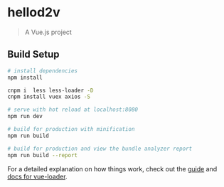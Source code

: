 # hellod2v

> A Vue.js project

## Build Setup

```bash
# install dependencies
npm install

cnpm i  less less-loader -D
cnpm install vuex axios -S

# serve with hot reload at localhost:8080
npm run dev

# build for production with minification
npm run build

# build for production and view the bundle analyzer report
npm run build --report
```

For a detailed explanation on how things work, check out the [guide](http://vuejs-templates.github.io/webpack/) and [docs for vue-loader](http://vuejs.github.io/vue-loader).
